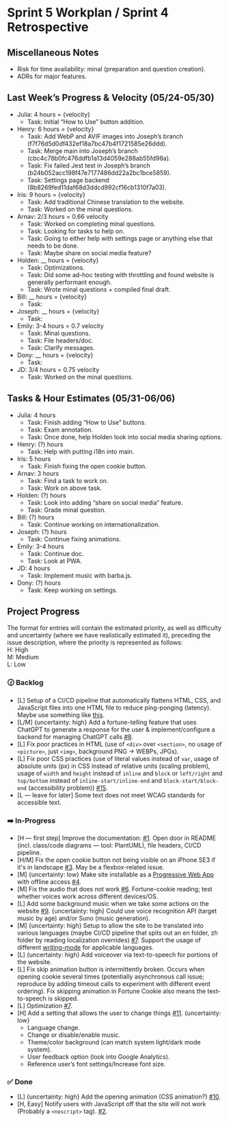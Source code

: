 # Sprint 5 Workplan / Sprint 4 Retrospective

## Miscellaneous Notes

- Risk for time availability: minal (preparation and question creation).
- ADRs for major features.

## Last Week’s Progress & Velocity (05/24-05/30)

- Julia: 4 hours = {velocity}
  - Task: Initial “How to Use” button addition.
- Henry: 6 hours = {velocity}
  - Task: Add WebP and AVIF images into Joseph’s branch (f7f76d5d0df432ef18a7bc47b4f1721585e26ddd).
  - Task: Merge main into Joseph’s branch (cbc4c78b0fc476ddfb1a13d4059e288ab55fd98a).
  - Task: Fix failed Jest test in Joseph’s branch (b24b052acc198f47e7177486dd22a2bc1bce5859).
  - Task: Settings page backend (8b8269fed11daf68d3ddcd992cf16cb1310f7a03).
- Iris: 9 hours = {velocity}
  - Task: Add traditional Chinese translation to the website.
  - Task: Worked on the minal questions.
- Arnav: 2/3 hours = 0.66 velocity
  - Task: Worked on completing minal questions.
  - Task: Looking for tasks to help on.
  - Task: Going to either help with settings page or anything else that needs to be done.
  - Task: Maybe share on social media feature?
- Holden: __ hours = {velocity}
  - Task: Optimizations.
  - Task: Did some ad-hoc testing with throttling and found website is generally performant enough.
  - Task: Wrote minal questions + compiled final draft.
- Bill: __ hours = {velocity}
  - Task: 
- Joseph: __ hours = {velocity}
  - Task: 
- Emily: 3-4 hours = 0.7 velocity
  - Task: Minal questions.
  - Task: File headers/doc.
  - Task: Clarify messages.
- Dony: __ hours = {velocity}
  - Task: 
- JD: 3/4 hours = 0.75 velocity
  - Task: Worked on the minal questions.

## Tasks & Hour Estimates (05/31-06/06)

- Julia: 4 hours
  - Task: Finish adding “How to Use” buttons.
  - Task: Exam annotation.
  - Task: Once done, help Holden look into social media sharing options.
- Henry: (?) hours
  - Task: Help with putting i18n into main.
- Iris: 5 hours
  - Task: Finish fixing the open cookie button.
- Arnav: 3 hours
  - Task: Find a task to work on.
  - Task: Work on above task.
- Holden: (?) hours
  - Task: Look into adding “share on social media” feature.
  - Task: Grade minal question.
- Bill: (?) hours
  - Task: Continue working on internationalization.
- Joseph: (?) hours
  - Task: Continue fixing animations.
- Emily: 3-4 hours
  - Task: Continue doc.
  - Task: Look at PWA.
- JD: 4 hours
  - Task: Implement music with barba.js.
- Dony: (?) hours
  - Task: Keep working on settings.

## Project Progress

The format for entries will contain the estimated priority, as well as difficulty and uncertainty (where we have realistically estimated it), preceding the issue description, where the priority is represented as follows:  
H: High  
M: Medium  
L: Low

### 🕜 Backlog
- [L] Setup of a CI/CD pipeline that automatically flattens HTML, CSS, and JavaScript files into one HTML file to reduce ping-ponging (latency). Maybe use something like [this](https://github.com/remy/inliner).
- [L/M] {uncertainty: high} Add a fortune-telling feature that uses ChatGPT to generate a response for the user & implement/configure a backend for managing ChatGPT calls [#8](https://github.com/20-20REENVISIONED/Refactored-fortune-teller/issues/8).
- [L] Fix poor practices in HTML (use of `<div>` over `<section>`, no usage of `<picture>`, just `<img>`, background PNG -> WEBPs, JPGs).
- [L] Fix poor CSS practices (use of literal values instead of `var`, usage of absolute units (px) in CSS instead of relative units (scaling problem), usage of `width` and `height` instead of `inline` and `block` or `left/right` and `top/bottom` instead of `inline-start/inline-end` and `block-start/block-end` (accessibility problem)) [#15](https://github.com/20-20REENVISIONED/Refactored-fortune-teller/issues/15).
- [L — leave for later] Some text does not meet WCAG standards for accessible text.

### ➡️ In-Progress
- [H — first step] Improve the documentation: [#1](https://github.com/20-20REENVISIONED/Refactored-fortune-teller/issues/1). Open door in README (incl. class/code diagrams — tool: PlantUML), file headers, CI/CD pipeline.
- [H/M] Fix the open cookie button not being visible on an iPhone SE3 if it's in landscape [#3](https://github.com/20-20REENVISIONED/Refactored-fortune-teller/issues/3). May be a flexbox-related issue.
- [M] {uncertainty: low} Make site installable as a [Progressive Web App](https://developer.mozilla.org/en-US/docs/Web/Progressive_web_apps) with offline access [#4](https://github.com/20-20REENVISIONED/Refactored-fortune-teller/issues/4).
- [M] Fix the audio that does not work [#6](https://github.com/20-20REENVISIONED/Refactored-fortune-teller/issues/6). Fortune-cookie reading; test whether voices work across different devices/OS.
- [L] Add some background music when we take some actions on the website [#9](https://github.com/20-20REENVISIONED/Refactored-fortune-teller/issues/9). {uncertainty: high} Could use voice recognition API (target music by age) and/or Suno (music generation).
- [M] {uncertainty: high} Setup to allow the site to be translated into various languages (maybe CI/CD pipeline that spits out an en folder, zh folder by reading localization overrides) [#7](https://github.com/20-20REENVISIONED/Refactored-fortune-teller/issues/7). Support the usage of different [writing-mode](https://developer.mozilla.org/en-US/docs/Web/CSS/writing-mode) for applicable languages.
- [L] {uncertainty: high} Add voiceover via text-to-speech for portions of the website.
- [L] Fix skip animation button is intermittently broken. Occurs when opening cookie several times (potentially asynchronous call issue; reproduce by adding timeout calls to experiment with different event ordering). Fix skipping animation in Fortune Cookie also means the text-to-speech is skipped.
- [L] Optimization [#7](https://github.com/20-20REENVISIONED/Refactored-fortune-teller/issues/7).
- [H] Add a setting that allows the user to change things [#11](https://github.com/20-20REENVISIONED/Refactored-fortune-teller/issues/11). {uncertainty: low}
  - Language change.
  - Change or disable/enable music.
  - Theme/color background (can match system light/dark mode system).
  - User feedback option (look into Google Analytics).
  - Reference user’s font settings/Increase font size.

### ✅ Done
- [L] {uncertainty: high} Add the opening animation (CSS animation?) [#10](https://github.com/20-20REENVISIONED/Refactored-fortune-teller/issues/10).
- [H, Easy] Notify users with JavaScript off that the site will not work (Probably a `<noscript>` tag). [#2](https://github.com/20-20REENVISIONED/Refactored-fortune-teller/issues/2).